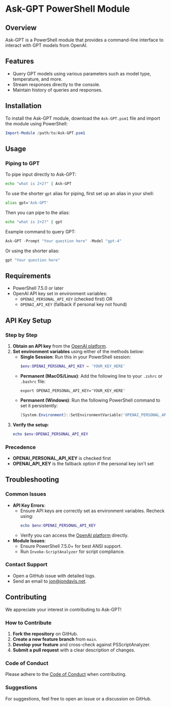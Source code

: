 # Ask-GPT PowerShell Module

## Overview
Ask-GPT is a PowerShell module that provides a command-line interface to interact with GPT models from OpenAI.

## Features
- Query GPT models using various parameters such as model type, temperature, and more.
- Stream responses directly to the console.
- Maintain history of queries and responses.

## Installation
To install the Ask-GPT module, download the `Ask-GPT.psm1` file and import the module using PowerShell:

```powershell
Import-Module /path/to/Ask-GPT.psm1
```

## Usage

### Piping to GPT

To pipe input directly to Ask-GPT:

```bash
echo "what is 2+2?" | Ask-GPT
```

To use the shorter `gpt` alias for piping, first set up an alias in your shell:

```bash
alias gpt='Ask-GPT'
```

Then you can pipe to the alias:

```bash
echo "what is 2+2?" | gpt
```

Example command to query GPT:

```powershell
Ask-GPT -Prompt "Your question here" -Model "gpt-4"
```

Or using the shorter alias:

```powershell
gpt "Your question here"
```

## Requirements
- PowerShell 7.5.0 or later
- OpenAI API key set in environment variables:
  - `OPENAI_PERSONAL_API_KEY` (checked first) OR
  - `OPENAI_API_KEY` (fallback if personal key not found)

## API Key Setup
### Step by Step
1. **Obtain an API key** from the [OpenAI platform](https://platform.openai.com).
2. **Set environment variables** using either of the methods below:
   - **Single Session**: Run this in your PowerShell session:
     ```powershell
     $env:OPENAI_PERSONAL_API_KEY = 'YOUR_KEY_HERE'
     ```
   - **Permanent (MacOS/Linux)**: Add the following line to your `.zshrc` or `.bashrc` file:
     ```shell
     export OPENAI_PERSONAL_API_KEY='YOUR_KEY_HERE'
     ```
   - **Permanent (Windows)**: Run the following PowerShell command to set it persistently:
     ```powershell
     [System.Environment]::SetEnvironmentVariable('OPENAI_PERSONAL_API_KEY', 'YOUR_KEY_HERE', [System.EnvironmentVariableTarget]::User)
     ```
3. **Verify the setup**:
   ```powershell
   echo $env:OPENAI_PERSONAL_API_KEY
   ```

### Precedence
- **OPENAI_PERSONAL_API_KEY** is checked first
- **OPENAI_API_KEY** is the fallback option if the personal key isn't set

## Troubleshooting
### Common Issues
- **API Key Errors**:
  - Ensure API keys are correctly set as environment variables. Recheck using:
    ```powershell
    echo $env:OPENAI_PERSONAL_API_KEY
    ```
  - Verify you can access the [OpenAI platform](https://platform.openai.com) directly.
- **Module Issues**:
  - Ensure PowerShell 7.5.0+ for best ANSI support.
  - Run `Invoke-ScriptAnalyzer` for script compliance.

### Contact Support
- Open a GitHub issue with detailed logs.
- Send an email to [jon@jondavis.net](mailto:jon@jondavis.net).

## Contributing
We appreciate your interest in contributing to Ask-GPT!

### How to Contribute
1. **Fork the repository** on GitHub.
2. **Create a new feature branch** from `main`.
3. **Develop your feature** and cross-check against PSScriptAnalyzer.
4. **Submit a pull request** with a clear description of changes.

### Code of Conduct
Please adhere to the [Code of Conduct](https://github.com/stimpy77/ask-gpt/blob/main/CODE_OF_CONDUCT.md) when contributing.

### Suggestions
For suggestions, feel free to open an issue or a discussion on GitHub.
